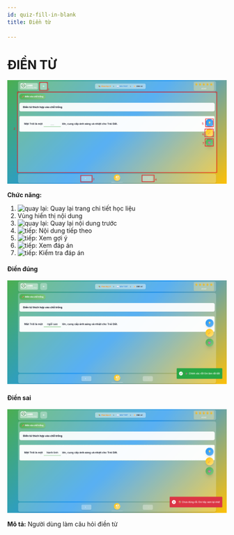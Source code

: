 ```yaml
---
id: quiz-fill-in-blank
title: Điền từ

---
```


# ĐIỀN TỪ

![Trắc nghiệm đơn](/img/hoc-lieu-so/quiz-fill-in-blank/dien-tu.png)



__Chức năng:__
1. <img src="/docs-lms-hls/img/chung/back.png" alt="quay lại" width="50" />: Quay lại trang chi tiết học liệu
2. Vùng hiển thị nội dung
3. <img src="/docs-lms-hls/img/chung/back2.png" alt="quay lại" width="70" />: Quay lại nội dung trước
4. <img src="/docs-lms-hls/img/chung/next.png" alt="tiếp" width="70" />: Nội dung tiếp theo
5. <img src="/docs-lms-hls/img/hoc-lieu-so/quiz-single-choice/goi-y.png" alt="tiếp" width="50" />: Xem gợi ý
6. <img src="/docs-lms-hls/img/hoc-lieu-so/quiz-single-choice/dap-an.png" alt="tiếp" width="50" />: Xem đáp án
7. <img src="/docs-lms-hls/img/hoc-lieu-so/quiz-single-choice/kiem-tra.png" alt="tiếp" width="50" />: Kiểm tra đáp án

#### Điền đúng
![Trắc nghiệm đơn](/img/hoc-lieu-so/quiz-fill-in-blank/dung.png)

#### Điền sai
![Trắc nghiệm đơn](/img/hoc-lieu-so/quiz-fill-in-blank/sai.png)

__Mô tả:__ Người dùng làm câu hỏi điền từ